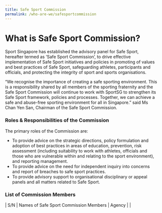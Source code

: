 ```yaml
---
title: Safe Sport Commission
permalink: /who-are-we/safesportcommission
---
```

# What is Safe Sport Commission? 
Sport Singapore has established the advisory panel for Safe Sport, hereafter termed as ‘Safe Sport Commission’, to drive effective implementation of Safe Sport initiatives and policies in promoting of values and best practices of Safe Sport, safeguarding athletes, participants and officials, and protecting the integrity of sport and sports organisations.

“We recognise the importance of creating a safe sporting environment. This is a responsibility shared by all members of the sporting fraternity and the Safe Sport Commission will continue to work with SportSG to strengthen its Safe Sport framework, policies and processes. Together, we can achieve a safe and abuse-free sporting environment for all in Singapore.” said Ms Chan Yen San, Chairman of the Safe Sport Commission.

### Roles & Responsibilities of the Commission

The primary roles of the Commission are:
* To provide advice on the strategic directions, policy formulation and adoption of best practices in areas of education, prevention, risk assessment (including suitability to work with athletes, officials and those who are vulnerable within and relating to the sport environment), and reporting management.
* To provide advice on the need for independent inquiry into concerns and report of breaches to safe sport practices.
* To provide advisory support to organisational disciplinary or appeal panels and all matters related to Safe Sport.

### List of Commission Members

| S/N | Names of Safe Sport Commission Members | Agency |
|